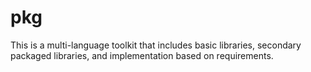 # pkg
This is a multi-language toolkit that includes basic libraries, secondary packaged libraries, and implementation based on requirements.

